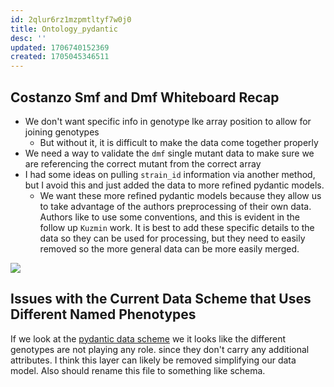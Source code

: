 ```yaml
---
id: 2qlur6rz1mzpmtltyf7w0j0
title: Ontology_pydantic
desc: ''
updated: 1706740152369
created: 1705045346511
---
```

## Costanzo Smf and Dmf Whiteboard Recap

- We don't want specific info in genotype lke array position to allow for joining genotypes
  - But without it, it is difficult to make the data come together properly
- We need a way to validate the `dmf` single mutant data to make sure we are referencing the correct mutant from the correct array
- I had some ideas on pulling `strain_id` information via another method, but I avoid this and just added the data to more refined pydantic models.
  - We want these more refined pydantic models because they allow us to take advantage of the authors preprocessing of their own data. Authors like to use some conventions, and this is evident in the follow up `Kuzmin` work. It is best to add these specific details to the data so they can be used for processing, but they need to easily removed so the more general data can be more easily merged.

![](./assets/drawio/ontology_pydantic_hourglass_data_model.png)

## Issues with the Current Data Scheme that Uses Different Named Phenotypes

If we look at the [pydantic data scheme](./assets/images/pydantic_data_scheme-2024.01.31.png) we it looks like the different genotypes are not playing any role. since they don't carry any additional attributes. I think this layer can likely be removed simplifying our data model. Also should rename this file to something like schema.
